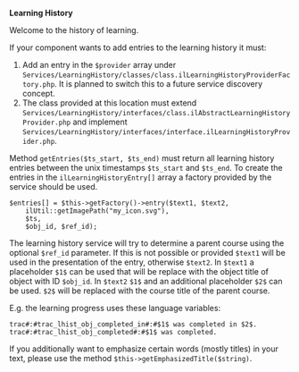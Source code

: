 **Learning History**

Welcome to the history of learning.

If your component wants to add entries to the learning history it must:

1. Add an entry in the `$provider` array under `Services/LearningHistory/classes/class.ilLearningHistoryProviderFactory.php`. It is planned to switch this to a future service discovery concept.
2. The class provided at this location must extend `Services/LearningHistory/interfaces/class.ilAbstractLearningHistoryProvider.php` and implement `Services/LearningHistory/interfaces/interface.ilLearningHistoryProvider.php`.

Method `getEntries($ts_start, $ts_end)` must return all learning history entries between the unix timestamps `$ts_start` and `$ts_end`. To create the entries in the `ilLearningHistoryEntry[]` array a factory provided by the service should be used.

```
$entries[] = $this->getFactory()->entry($text1, $text2,
	ilUtil::getImagePath("my_icon.svg"),
	$ts,
	$obj_id, $ref_id);
```

The learning history service will try to determine a parent course using the optional `$ref_id` parameter. If this is not possible or provided `$text1` will be used in the presentation of the entry, otherwise `$text2`. In `$text1` a placeholder `$1$` can be used that will be replace with the object title of object with ID `$obj_id`. In `$text2` `$1$` and an additional placeholder `$2$` can be used. `$2$` will be replaced with the course title of the parent course.

E.g. the learning progress uses these language variables:
```
trac#:#trac_lhist_obj_completed_in#:#$1$ was completed in $2$.
trac#:#trac_lhist_obj_completed#:#$1$ was completed.
```

If you additionally want to emphasize certain words (mostly titles) in your text, please use the method `$this->getEmphasizedTitle($string)`.



